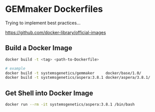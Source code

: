 # GEMmaker Dockerfiles

Trying to implement best practices...

https://github.com/docker-library/official-images

## Build a Docker Image

```bash
docker build -t <tag> <path-to-Dockerfile>

# example
docker build -t systemsgenetics/gemmaker     docker/base/1.0/
docker build -t systemsgenetics/aspera:3.8.1 docker/aspera/3.8.1/
```

## Get Shell into Docker Image

```bash
docker run --rm -it systemsgenetics/aspera:3.8.1 /bin/bash
```

